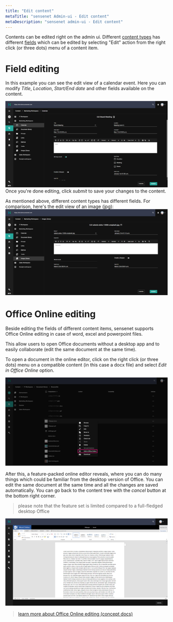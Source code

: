 ```yaml
---
title: "Edit content"
metaTitle: "sensenet Admin-ui - Edit content"
metaDescription: "sensenet admin-ui - Edit content"
---
```


Contents can be edited right on the admin ui. Different [content types](/concepts/content-types) has different [fields](/concepts/content-management/031-fields) which can be edited by selecting "Edit" action from the right click (or three dots) menu of a content item.

# Field editing

In this example you can see the edit view of a calendar event. Here you can modify *Title*, *Location*, *Start/End date* and other fields available on the content.

![content-edit](../img/content-edit.png)
Once you're done editing, click *submit* to save your changes to the content.

As mentioned above, different content types has different fields.
For comparison, here's the edit view of an image (jpg):
![image-edit](../img/image-edit.png)


# Office Online editing

Beside editing the fields of different content items, sensenet supports Office Online editing in case of word, excel and powerpoint files.

This allow users to open Office documents without a desktop app and to easily collaborate (edit the same document at the same time).

To open a document in the online editor, click on the right click (or three dots) menu on a compatible content (in this case a docx file) and select *Edit in Office Online* option.

![Edit in Office Online option](../img/office_edit_menu.png)

After this, a feature-packed online editor reveals, where you can do many things which could be familiar from the desktop version of Office. You can edit the same document at the same time and all the changes are saved automatically.
You can go back to the content tree with the *cancel* button at the bottom right corner.

> please note that the feature set is limited compared to a full-fledged desktop Office

![Office Online editor](../img/office_editor.png)

> [learn more about Office Online editing (concept docs)](/concepts/collaboration/03-office-online-editing)
